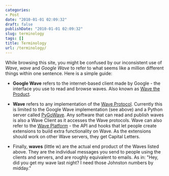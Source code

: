 ```yaml
---
categories:
- Post
date: "2010-01-01 02:09:32"
draft: false
publishDate: "2010-01-01 02:09:32"
slug: terminology
tags: []
title: Terminology
url: /terminology/
---
```

While browsing this site, you might be confused by our inconsistent use
of *Wave*, *wave* and *Google Wave* to refer to what seems like a
million different things within one sentence. Here is a simple guide:

-   **Google Wave** refers to the internet-based client made by Google -
    the interface you use to read and browse waves. Also known as [Wave
    the Product](//the.geekorium.com.au/wave-the-product/).

-   **Wave** refers to any implementation of the [Wave
    Protocol](//the.geekorium.com.au/wave-the-protocol/). Currently this
    is limited to the Google Wave implementation (see above) and a
    Python server called [PyGoWave](http://github.com/p2k/pygowave). Any
    software that can read and publish waves is also a Wave Client as it
    accesses the Wave protocols. Wave can also refer to the [Wave
    Platform](//the.geekorium.com.au/wave-the-platform/) - the API and
    hooks that let people create extensions to build extra functionality
    on Wave. As the extensions should work on other Wave servers, they
    get Capital Letters.

-   Finally, **waves** (little w) are the actual end product of the
    Waves listed above. They are the individual messages you send to
    people using the clients and servers, and are roughly equivalent
    to emails. As in: "Hey, did you get my wave last night? I need those
    Johnston numbers by midday."

